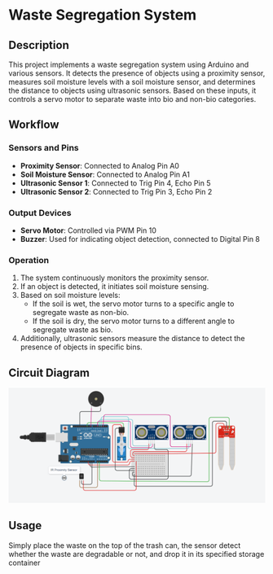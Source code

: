 # Waste Segregation System

## Description

This project implements a waste segregation system using Arduino and various sensors. It detects the presence of objects using a proximity sensor, measures soil moisture levels with a soil moisture sensor, and determines the distance to objects using ultrasonic sensors. Based on these inputs, it controls a servo motor to separate waste into bio and non-bio categories.

## Workflow

### Sensors and Pins
- **Proximity Sensor**: Connected to Analog Pin A0
- **Soil Moisture Sensor**: Connected to Analog Pin A1
- **Ultrasonic Sensor 1**: Connected to Trig Pin 4, Echo Pin 5
- **Ultrasonic Sensor 2**: Connected to Trig Pin 3, Echo Pin 2

### Output Devices
- **Servo Motor**: Controlled via PWM Pin 10
- **Buzzer**: Used for indicating object detection, connected to Digital Pin 8

### Operation
1. The system continuously monitors the proximity sensor.
2. If an object is detected, it initiates soil moisture sensing.
3. Based on soil moisture levels:
   - If the soil is wet, the servo motor turns to a specific angle to segregate waste as non-bio.
   - If the soil is dry, the servo motor turns to a different angle to segregate waste as bio.
4. Additionally, ultrasonic sensors measure the distance to detect the presence of objects in specific bins.

## Circuit Diagram

![Screenshot 1](Demo/CircuitDiagram.png)


## Usage
Simply place the waste on the top of the trash can, the sensor detect whether the waste are degradable or not, and drop it in its specified storage container

